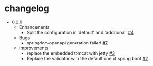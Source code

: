 # changelog

- 0.2.0
  - Enhancements
    - Split the configuration in 'default' and 'additional' [#4](https://github.com/th-schwarz/DDAuto/issues/4)
  - Bugs
    - springdoc-openapi generation failed [#7](https://github.com/th-schwarz/DDAuto/issues/7)
  - Improvements
    - replace the embedded tomcat with jetty [#3](https://github.com/th-schwarz/DDAuto/issues/3)
    - Replace the validator with the default one of spring boot [#2](https://github.com/th-schwarz/DDAuto/issues/2)